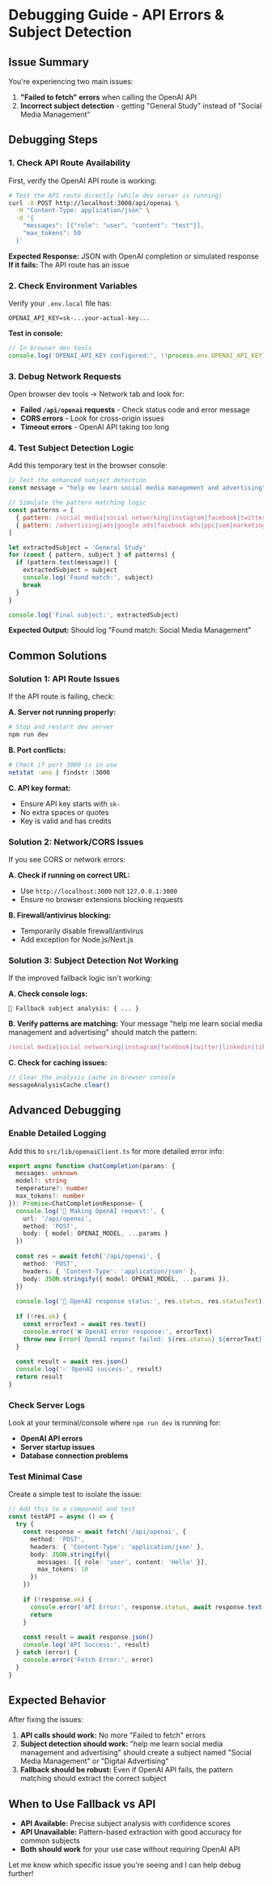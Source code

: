 # Debugging Guide - API Errors & Subject Detection

## Issue Summary

You're experiencing two main issues:
1. **"Failed to fetch" errors** when calling the OpenAI API
2. **Incorrect subject detection** - getting "General Study" instead of "Social Media Management"

## Debugging Steps

### 1. Check API Route Availability

First, verify the OpenAI API route is working:

```bash
# Test the API route directly (while dev server is running)
curl -X POST http://localhost:3000/api/openai \
  -H "Content-Type: application/json" \
  -d '{
    "messages": [{"role": "user", "content": "test"}],
    "max_tokens": 50
  }'
```

**Expected Response:** JSON with OpenAI completion or simulated response
**If it fails:** The API route has an issue

### 2. Check Environment Variables

Verify your `.env.local` file has:
```
OPENAI_API_KEY=sk-...your-actual-key...
```

**Test in console:**
```javascript
// In browser dev tools
console.log('OPENAI_API_KEY configured:', !!process.env.OPENAI_API_KEY)
```

### 3. Debug Network Requests

Open browser dev tools → Network tab and look for:
- **Failed `/api/openai` requests** - Check status code and error message
- **CORS errors** - Look for cross-origin issues
- **Timeout errors** - OpenAI API taking too long

### 4. Test Subject Detection Logic

Add this temporary test in the browser console:

```javascript
// Test the enhanced subject detection
const message = "help me learn social media management and advertising"

// Simulate the pattern matching logic
const patterns = [
  { pattern: /social media|social networking|instagram|facebook|twitter|linkedin|tiktok|marketing/i, subject: 'Social Media Management' },
  { pattern: /advertising|ads|google ads|facebook ads|ppc|sem|marketing campaigns/i, subject: 'Digital Advertising' }
]

let extractedSubject = 'General Study'
for (const { pattern, subject } of patterns) {
  if (pattern.test(message)) {
    extractedSubject = subject
    console.log('Found match:', subject)
    break
  }
}

console.log('Final subject:', extractedSubject)
```

**Expected Output:** Should log "Found match: Social Media Management"

## Common Solutions

### Solution 1: API Route Issues

If the API route is failing, check:

**A. Server not running properly:**
```bash
# Stop and restart dev server
npm run dev
```

**B. Port conflicts:**
```bash
# Check if port 3000 is in use
netstat -ano | findstr :3000
```

**C. API key format:**
- Ensure API key starts with `sk-`
- No extra spaces or quotes
- Key is valid and has credits

### Solution 2: Network/CORS Issues

If you see CORS or network errors:

**A. Check if running on correct URL:**
- Use `http://localhost:3000` not `127.0.0.1:3000`
- Ensure no browser extensions blocking requests

**B. Firewall/antivirus blocking:**
- Temporarily disable firewall/antivirus
- Add exception for Node.js/Next.js

### Solution 3: Subject Detection Not Working

If the improved fallback logic isn't working:

**A. Check console logs:**
```
🎯 Fallback subject analysis: { ... }
```

**B. Verify patterns are matching:**
Your message "help me learn social media management and advertising" should match the pattern:
```javascript
/social media|social networking|instagram|facebook|twitter|linkedin|tiktok|marketing/i
```

**C. Check for caching issues:**
```javascript
// Clear the analysis cache in browser console
messageAnalysisCache.clear()
```

## Advanced Debugging

### Enable Detailed Logging

Add this to `src/lib/openaiClient.ts` for more detailed error info:

```typescript
export async function chatCompletion(params: {
  messages: unknown
  model?: string
  temperature?: number
  max_tokens?: number
}): Promise<ChatCompletionResponse> {
  console.log('🚀 Making OpenAI request:', { 
    url: '/api/openai',
    method: 'POST',
    body: { model: OPENAI_MODEL, ...params }
  })
  
  const res = await fetch('/api/openai', {
    method: 'POST',
    headers: { 'Content-Type': 'application/json' },
    body: JSON.stringify({ model: OPENAI_MODEL, ...params }),
  })
  
  console.log('📡 OpenAI response status:', res.status, res.statusText)
  
  if (!res.ok) {
    const errorText = await res.text()
    console.error('❌ OpenAI error response:', errorText)
    throw new Error(`OpenAI request failed: ${res.status} ${errorText}`)
  }
  
  const result = await res.json()
  console.log('✅ OpenAI success:', result)
  return result
}
```

### Check Server Logs

Look at your terminal/console where `npm run dev` is running for:
- **OpenAI API errors**
- **Server startup issues**
- **Database connection problems**

### Test Minimal Case

Create a simple test to isolate the issue:

```typescript
// Add this to a component and test
const testAPI = async () => {
  try {
    const response = await fetch('/api/openai', {
      method: 'POST',
      headers: { 'Content-Type': 'application/json' },
      body: JSON.stringify({
        messages: [{ role: 'user', content: 'Hello' }],
        max_tokens: 10
      })
    })
    
    if (!response.ok) {
      console.error('API Error:', response.status, await response.text())
      return
    }
    
    const result = await response.json()
    console.log('API Success:', result)
  } catch (error) {
    console.error('Fetch Error:', error)
  }
}
```

## Expected Behavior

After fixing the issues:

1. **API calls should work:** No more "Failed to fetch" errors
2. **Subject detection should work:** "help me learn social media management and advertising" should create a subject named "Social Media Management" or "Digital Advertising"
3. **Fallback should be robust:** Even if OpenAI API fails, the pattern matching should extract the correct subject

## When to Use Fallback vs API

- **API Available:** Precise subject analysis with confidence scores
- **API Unavailable:** Pattern-based extraction with good accuracy for common subjects
- **Both should work** for your use case without requiring OpenAI API

Let me know which specific issue you're seeing and I can help debug further! 